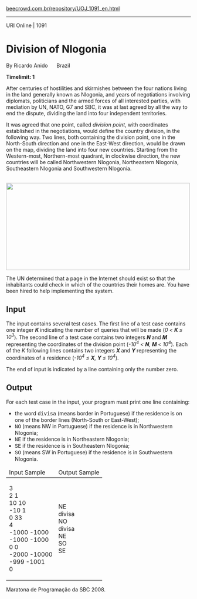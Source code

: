 <p><a href="https://www.beecrowd.com.br/repository/UOJ_1091_en.html">beecrowd.com.br/repository/UOJ_1091_en.html</a></p><hr>
    <div>
    <span>URI Online | 1091</span>
    <h1>Division of Nlogonia</h1>
    <div><p>
       By Ricardo Anido&nbsp;<img alt="" src="https://resources.beecrowd.com.br/gallery/images/flags/br.gif" style="width: 16px; height: 11px;">&nbsp;Brazil</p></div>
      <strong>Timelimit: 1</strong>
    </div>
    <div>
    <div>
      <p>
       After centuries of hostilities and skirmishes between the four nations living in the land generally known as Nlogonia, and years of negotiations involving diplomats, politicians and the armed forces of all interested parties, with mediation by UN, NATO, G7 and SBC, it was at last agreed by all the way to end the dispute, dividing the land into four independent territories.</p>
      <p>
       It was agreed that one point, called <i>division point</i>, with coordinates established in the negotiations, would define the country division, in the following way. Two lines, both containing the division point, one in the North-South direction and one in the East-West direction, would be drawn on the map, dividing the land into four new countries. Starting from the Western-most, Northern-most quadrant, in clockwise direction, the new countries will be called Northwestern Nlogonia, Northeastern Nlogonia, Southeastern Nlogonia and Southwestern Nlogonia.</p>
      <p>
      <br> <img alt="" src="https://resources.beecrowd.com.br/gallery/images/problems/UOJ_1091.png" style="width: 501px; height: 237px;"></p>
      <p>
       The UN determined that a page in the Internet should exist so that the inhabitants could check in which of the countries their homes are. You have been hired to help implementing the system.</p>
    </div>
    <h2>Input</h2>
    <div>
      <p>
       The input contains several test cases. The first line of a test case contains one integer <strong><i>K</i> </strong>indicating the number of queries that will be made (<i>0 &lt; <strong>K </strong>≤ 10<sup>3</sup></i>). The second line of a test case contains two integers <strong><i>N</i> </strong>and <strong><i>M</i> </strong>representing the coordinates of the division point (<i>-10<sup>4</sup> &lt; <strong>N</strong>, <strong>M </strong>&lt; 10<sup>4</sup></i>). Each of the <i>K</i> following lines contains two integers <strong><i>X</i> </strong>and <strong><i>Y</i> </strong>representing the coordinates of a residence (<i>-10<sup>4</sup> ≤ <strong>X</strong>, <strong>Y </strong>≤ 10<sup>4</sup></i>).</p>
      <p>
       The end of input is indicated by a line containing only the number zero.</p>
    </div>
    <h2>Output</h2>
    <div>
      <p>
       For each test case in the input, your program must print one line containing:</p>
      <ul>
        <li>
         the word <font face="courier">divisa</font> (means border in Portuguese) if the residence is on one of the border lines (North-South or East-West);</li>
        <li>
        <font face="courier">NO</font> (means NW in Portuguese) if the residence is in Northwestern Nlogonia;</li>
        <li>
        <font face="courier">NE</font> if the residence is in Northeastern Nlogonia;</li>
        <li>
        <font face="courier">SE</font> if the residence is in Southeastern Nlogonia;</li>
        <li>
        <font face="courier">SO</font> (means SW in Portuguese) if the residence is in Southwestern Nlogonia.</li>
      </ul>
    </div>
    <div></div>
    <table>
    <thead>
      <tr>
        <td>Input Sample</td>
        <td>Output Sample</td>
      </tr>
    </thead>
    <tbody>
      <tr>
        <td>
          <p>
           3<br>
           2 1<br>
           10 10<br>
           -10 1<br>
           0 33<br>
           4<br>
           -1000 -1000<br>
           -1000 -1000<br>
           0 0<br>
           -2000 -10000<br>
           -999 -1001<br>
           0</p>
        </td>
        <td>
          <p>
           NE<br>
           divisa<br>
           NO<br>
           divisa<br>
           NE<br>
           SO<br>
           SE</p>
        </td>
      </tr>
    </tbody>
  </table> <p>
   Maratona de Programação da SBC 2008.</p>
</div>